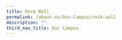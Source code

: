 ```yaml
---
title: Rock Wall
permalink: /about-us/Our-Campus/rock-wall
description: ""
third_nav_title: Our Campus
---
```

